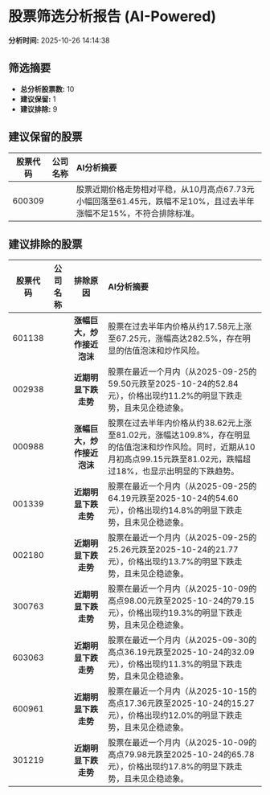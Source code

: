 # 股票筛选分析报告 (AI-Powered)

**分析时间:** 2025-10-26 14:14:38

## 筛选摘要

- **总分析股票数:** 10
- **建议保留:** 1
- **建议排除:** 9

## 建议保留的股票

| 股票代码 | 公司名称 | AI分析摘要 |
|:---:|:---:|:---|
| 600309 |  | 股票近期价格走势相对平稳，从10月高点67.73元小幅回落至61.45元，跌幅不足10%，且过去半年涨幅不足15%，不符合排除标准。 |

## 建议排除的股票

| 股票代码 | 公司名称 | 排除原因 | AI分析摘要 |
|:---:|:---:|:---:|:---|
| 601138 |  | **涨幅巨大，炒作接近泡沫** | 股票在过去半年内价格从约17.58元上涨至67.25元，涨幅高达282.5%，存在明显的估值泡沫和炒作风险。 |
| 002938 |  | **近期明显下跌走势** | 股票在最近一个月内（从2025-09-25的59.50元跌至2025-10-24的52.84元），价格出现约11.2%的明显下跌走势，且未见企稳迹象。 |
| 000988 |  | **涨幅巨大，炒作接近泡沫** | 股票在过去半年内价格从约38.62元上涨至81.02元，涨幅达109.8%，存在明显的估值泡沫和炒作风险。同时，近期从10月初高点99.15元跌至81.02元，跌幅超过18%，也显示出明显的下跌趋势。 |
| 001339 |  | **近期明显下跌走势** | 股票在最近一个月内（从2025-09-25的64.19元跌至2025-10-24的54.60元），价格出现约14.8%的明显下跌走势，且未见企稳迹象。 |
| 002180 |  | **近期明显下跌走势** | 股票在最近一个月内（从2025-09-25的25.26元跌至2025-10-24的21.77元），价格出现约13.7%的明显下跌走势，且未见企稳迹象。 |
| 300763 |  | **近期明显下跌走势** | 股票在最近一个月内（从2025-10-09的高点98.00元跌至2025-10-24的79.15元），价格出现约19.3%的明显下跌走势，且未见企稳迹象。 |
| 603063 |  | **近期明显下跌走势** | 股票在最近一个月内（从2025-09-30的高点36.19元跌至2025-10-24的32.09元），价格出现约11.3%的明显下跌走势，且未见企稳迹象。 |
| 600961 |  | **近期明显下跌走势** | 股票在最近一个月内（从2025-10-15的高点17.36元跌至2025-10-24的15.27元），价格出现约12.0%的明显下跌走势，且未见企稳迹象。 |
| 301219 |  | **近期明显下跌走势** | 股票在最近一个月内（从2025-10-09的高点79.98元跌至2025-10-24的65.78元），价格出现约17.8%的明显下跌走势，且未见企稳迹象。 |
